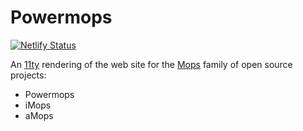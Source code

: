 # Powermops

[![Netlify Status](https://api.netlify.com/api/v1/badges/661c419f-1641-43b1-b80c-151c9019d9fd/deploy-status)](https://app.netlify.com/sites/powermops/deploys)

An [11ty](https://11ty.dev/) rendering of the web site for
the [Mops](https://powermops.org) family of open source projects:

* Powermops
* iMops
* aMops

